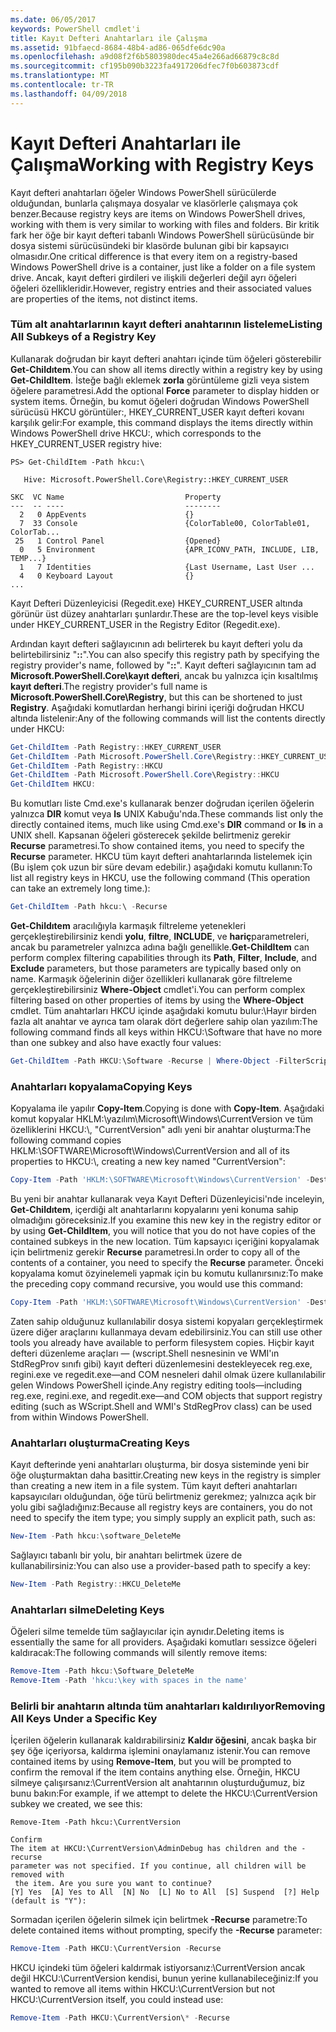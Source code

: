 ```yaml
---
ms.date: 06/05/2017
keywords: PowerShell cmdlet'i
title: Kayıt Defteri Anahtarları ile Çalışma
ms.assetid: 91bfaecd-8684-48b4-ad86-065dfe6dc90a
ms.openlocfilehash: a9d08f2f6b5803980dec45a4e266ad66879c8c8d
ms.sourcegitcommit: cf195b090b3223fa4917206dfec7f0b603873cdf
ms.translationtype: MT
ms.contentlocale: tr-TR
ms.lasthandoff: 04/09/2018
---
```

# <a name="working-with-registry-keys"></a><span data-ttu-id="578ee-103">Kayıt Defteri Anahtarları ile Çalışma</span><span class="sxs-lookup"><span data-stu-id="578ee-103">Working with Registry Keys</span></span>

<span data-ttu-id="578ee-104">Kayıt defteri anahtarları öğeler Windows PowerShell sürücülerde olduğundan, bunlarla çalışmaya dosyalar ve klasörlerle çalışmaya çok benzer.</span><span class="sxs-lookup"><span data-stu-id="578ee-104">Because registry keys are items on Windows PowerShell drives, working with them is very similar to working with files and folders.</span></span> <span data-ttu-id="578ee-105">Bir kritik fark her öğe bir kayıt defteri tabanlı Windows PowerShell sürücüsünde bir dosya sistemi sürücüsündeki bir klasörde bulunan gibi bir kapsayıcı olmasıdır.</span><span class="sxs-lookup"><span data-stu-id="578ee-105">One critical difference is that every item on a registry-based Windows PowerShell drive is a container, just like a folder on a file system drive.</span></span> <span data-ttu-id="578ee-106">Ancak, kayıt defteri girdileri ve ilişkili değerleri değil ayrı öğeleri öğeleri özellikleridir.</span><span class="sxs-lookup"><span data-stu-id="578ee-106">However, registry entries and their associated values are properties of the items, not distinct items.</span></span>

### <a name="listing-all-subkeys-of-a-registry-key"></a><span data-ttu-id="578ee-107">Tüm alt anahtarlarının kayıt defteri anahtarının listeleme</span><span class="sxs-lookup"><span data-stu-id="578ee-107">Listing All Subkeys of a Registry Key</span></span>

<span data-ttu-id="578ee-108">Kullanarak doğrudan bir kayıt defteri anahtarı içinde tüm öğeleri gösterebilir **Get-Childıtem**.</span><span class="sxs-lookup"><span data-stu-id="578ee-108">You can show all items directly within a registry key by using **Get-ChildItem**.</span></span> <span data-ttu-id="578ee-109">İsteğe bağlı eklemek **zorla** görüntüleme gizli veya sistem öğelere parametresi.</span><span class="sxs-lookup"><span data-stu-id="578ee-109">Add the optional **Force** parameter to display hidden or system items.</span></span> <span data-ttu-id="578ee-110">Örneğin, bu komut öğeleri doğrudan Windows PowerShell sürücüsü HKCU görüntüler:, HKEY_CURRENT_USER kayıt defteri kovanı karşılık gelir:</span><span class="sxs-lookup"><span data-stu-id="578ee-110">For example, this command displays the items directly within Windows PowerShell drive HKCU:, which corresponds to the HKEY_CURRENT_USER registry hive:</span></span>

```
PS> Get-ChildItem -Path hkcu:\

   Hive: Microsoft.PowerShell.Core\Registry::HKEY_CURRENT_USER

SKC  VC Name                           Property
---  -- ----                           --------
  2   0 AppEvents                      {}
  7  33 Console                        {ColorTable00, ColorTable01, ColorTab...
 25   1 Control Panel                  {Opened}
  0   5 Environment                    {APR_ICONV_PATH, INCLUDE, LIB, TEMP...}
  1   7 Identities                     {Last Username, Last User ...
  4   0 Keyboard Layout                {}
...
```

<span data-ttu-id="578ee-111">Kayıt Defteri Düzenleyicisi (Regedit.exe) HKEY_CURRENT_USER altında görünür üst düzey anahtarları şunlardır.</span><span class="sxs-lookup"><span data-stu-id="578ee-111">These are the top-level keys visible under HKEY_CURRENT_USER in the Registry Editor (Regedit.exe).</span></span>

<span data-ttu-id="578ee-112">Ardından kayıt defteri sağlayıcının adı belirterek bu kayıt defteri yolu da belirtebilirsiniz "**::**".</span><span class="sxs-lookup"><span data-stu-id="578ee-112">You can also specify this registry path by specifying the registry provider's name, followed by "**::**".</span></span> <span data-ttu-id="578ee-113">Kayıt defteri sağlayıcının tam ad **Microsoft.PowerShell.Core\\kayıt defteri**, ancak bu yalnızca için kısaltılmış **kayıt defteri**.</span><span class="sxs-lookup"><span data-stu-id="578ee-113">The registry provider's full name is **Microsoft.PowerShell.Core\\Registry**, but this can be shortened to just **Registry**.</span></span> <span data-ttu-id="578ee-114">Aşağıdaki komutlardan herhangi birini içeriği doğrudan HKCU altında listelenir:</span><span class="sxs-lookup"><span data-stu-id="578ee-114">Any of the following commands will list the contents directly under HKCU:</span></span>

```powershell
Get-ChildItem -Path Registry::HKEY_CURRENT_USER
Get-ChildItem -Path Microsoft.PowerShell.Core\Registry::HKEY_CURRENT_USER
Get-ChildItem -Path Registry::HKCU
Get-ChildItem -Path Microsoft.PowerShell.Core\Registry::HKCU
Get-ChildItem HKCU:
```

<span data-ttu-id="578ee-115">Bu komutları liste Cmd.exe's kullanarak benzer doğrudan içerilen öğelerin yalnızca **DIR** komut veya **ls** UNIX Kabuğu'nda.</span><span class="sxs-lookup"><span data-stu-id="578ee-115">These commands list only the directly contained items, much like using Cmd.exe's **DIR** command or **ls** in a UNIX shell.</span></span> <span data-ttu-id="578ee-116">Kapsanan öğeleri gösterecek şekilde belirtmeniz gerekir **Recurse** parametresi.</span><span class="sxs-lookup"><span data-stu-id="578ee-116">To show contained items, you need to specify the **Recurse** parameter.</span></span> <span data-ttu-id="578ee-117">HKCU tüm kayıt defteri anahtarlarında listelemek için (Bu işlem çok uzun bir süre devam edebilir.) aşağıdaki komutu kullanın:</span><span class="sxs-lookup"><span data-stu-id="578ee-117">To list all registry keys in HKCU, use the following command (This operation can take an extremely long time.):</span></span>

```powershell
Get-ChildItem -Path hkcu:\ -Recurse
```

<span data-ttu-id="578ee-118">**Get-Childıtem** aracılığıyla karmaşık filtreleme yetenekleri gerçekleştirebilirsiniz kendi **yolu**, **filtre**, **INCLUDE**, ve **hariç**parametreleri, ancak bu parametreler yalnızca adına bağlı genellikle.</span><span class="sxs-lookup"><span data-stu-id="578ee-118">**Get-ChildItem** can perform complex filtering capabilities through its **Path**, **Filter**, **Include**, and **Exclude** parameters, but those parameters are typically based only on name.</span></span> <span data-ttu-id="578ee-119">Karmaşık öğelerinin diğer özellikleri kullanarak göre filtreleme gerçekleştirebilirsiniz **Where-Object** cmdlet'i.</span><span class="sxs-lookup"><span data-stu-id="578ee-119">You can perform complex filtering based on other properties of items by using the **Where-Object** cmdlet.</span></span> <span data-ttu-id="578ee-120">Tüm anahtarları HKCU içinde aşağıdaki komutu bulur:\\Hayır birden fazla alt anahtar ve ayrıca tam olarak dört değerlere sahip olan yazılım:</span><span class="sxs-lookup"><span data-stu-id="578ee-120">The following command finds all keys within HKCU:\\Software that have no more than one subkey and also have exactly four values:</span></span>

```powershell
Get-ChildItem -Path HKCU:\Software -Recurse | Where-Object -FilterScript {($_.SubKeyCount -le 1) -and ($_.ValueCount -eq 4) }
```

### <a name="copying-keys"></a><span data-ttu-id="578ee-121">Anahtarları kopyalama</span><span class="sxs-lookup"><span data-stu-id="578ee-121">Copying Keys</span></span>

<span data-ttu-id="578ee-122">Kopyalama ile yapılır **Copy-Item**.</span><span class="sxs-lookup"><span data-stu-id="578ee-122">Copying is done with **Copy-Item**.</span></span> <span data-ttu-id="578ee-123">Aşağıdaki komut kopyalar HKLM:\\yazılım\\Microsoft\\Windows\\CurrentVersion ve tüm özelliklerini HKCU:\\, "CurrentVersion" adlı yeni bir anahtar oluşturma:</span><span class="sxs-lookup"><span data-stu-id="578ee-123">The following command copies HKLM:\\SOFTWARE\\Microsoft\\Windows\\CurrentVersion and all of its properties to HKCU:\\, creating a new key named "CurrentVersion":</span></span>

```powershell
Copy-Item -Path 'HKLM:\SOFTWARE\Microsoft\Windows\CurrentVersion' -Destination hkcu:
```

<span data-ttu-id="578ee-124">Bu yeni bir anahtar kullanarak veya Kayıt Defteri Düzenleyicisi'nde inceleyin, **Get-Childıtem**, içerdiği alt anahtarlarını kopyalarını yeni konuma sahip olmadığını göreceksiniz.</span><span class="sxs-lookup"><span data-stu-id="578ee-124">If you examine this new key in the registry editor or by using **Get-ChildItem**, you will notice that you do not have copies of the contained subkeys in the new location.</span></span> <span data-ttu-id="578ee-125">Tüm kapsayıcı içeriğini kopyalamak için belirtmeniz gerekir **Recurse** parametresi.</span><span class="sxs-lookup"><span data-stu-id="578ee-125">In order to copy all of the contents of a container, you need to specify the **Recurse** parameter.</span></span> <span data-ttu-id="578ee-126">Önceki kopyalama komut özyinelemeli yapmak için bu komutu kullanırsınız:</span><span class="sxs-lookup"><span data-stu-id="578ee-126">To make the preceding copy command recursive, you would use this command:</span></span>

```powershell
Copy-Item -Path 'HKLM:\SOFTWARE\Microsoft\Windows\CurrentVersion' -Destination hkcu: -Recurse
```

<span data-ttu-id="578ee-127">Zaten sahip olduğunuz kullanılabilir dosya sistemi kopyaları gerçekleştirmek üzere diğer araçlarını kullanmaya devam edebilirsiniz.</span><span class="sxs-lookup"><span data-stu-id="578ee-127">You can still use other tools you already have available to perform filesystem copies.</span></span> <span data-ttu-id="578ee-128">Hiçbir kayıt defteri düzenleme araçları — (wscript.Shell nesnesinin ve WMI'ın StdRegProv sınıfı gibi) kayıt defteri düzenlemesini destekleyecek reg.exe, regini.exe ve regedit.exe—and COM nesneleri dahil olmak üzere kullanılabilir gelen Windows PowerShell içinde.</span><span class="sxs-lookup"><span data-stu-id="578ee-128">Any registry editing tools—including reg.exe, regini.exe, and regedit.exe—and COM objects that support registry editing (such as WScript.Shell and WMI's StdRegProv class) can be used from within Windows PowerShell.</span></span>

### <a name="creating-keys"></a><span data-ttu-id="578ee-129">Anahtarları oluşturma</span><span class="sxs-lookup"><span data-stu-id="578ee-129">Creating Keys</span></span>

<span data-ttu-id="578ee-130">Kayıt defterinde yeni anahtarları oluşturma, bir dosya sisteminde yeni bir öğe oluşturmaktan daha basittir.</span><span class="sxs-lookup"><span data-stu-id="578ee-130">Creating new keys in the registry is simpler than creating a new item in a file system.</span></span> <span data-ttu-id="578ee-131">Tüm kayıt defteri anahtarları kapsayıcıları olduğundan, öğe türü belirtmeniz gerekmez; yalnızca açık bir yolu gibi sağladığınız:</span><span class="sxs-lookup"><span data-stu-id="578ee-131">Because all registry keys are containers, you do not need to specify the item type; you simply supply an explicit path, such as:</span></span>

```powershell
New-Item -Path hkcu:\software_DeleteMe
```

<span data-ttu-id="578ee-132">Sağlayıcı tabanlı bir yolu, bir anahtarı belirtmek üzere de kullanabilirsiniz:</span><span class="sxs-lookup"><span data-stu-id="578ee-132">You can also use a provider-based path to specify a key:</span></span>

```powershell
New-Item -Path Registry::HKCU_DeleteMe
```

### <a name="deleting-keys"></a><span data-ttu-id="578ee-133">Anahtarları silme</span><span class="sxs-lookup"><span data-stu-id="578ee-133">Deleting Keys</span></span>

<span data-ttu-id="578ee-134">Öğeleri silme temelde tüm sağlayıcılar için aynıdır.</span><span class="sxs-lookup"><span data-stu-id="578ee-134">Deleting items is essentially the same for all providers.</span></span> <span data-ttu-id="578ee-135">Aşağıdaki komutları sessizce öğeleri kaldıracak:</span><span class="sxs-lookup"><span data-stu-id="578ee-135">The following commands will silently remove items:</span></span>

```powershell
Remove-Item -Path hkcu:\Software_DeleteMe
Remove-Item -Path 'hkcu:\key with spaces in the name'
```

### <a name="removing-all-keys-under-a-specific-key"></a><span data-ttu-id="578ee-136">Belirli bir anahtarın altında tüm anahtarları kaldırılıyor</span><span class="sxs-lookup"><span data-stu-id="578ee-136">Removing All Keys Under a Specific Key</span></span>

<span data-ttu-id="578ee-137">İçerilen öğelerin kullanarak kaldırabilirsiniz **Kaldır öğesini**, ancak başka bir şey öğe içeriyorsa, kaldırma işlemini onaylamanız istenir.</span><span class="sxs-lookup"><span data-stu-id="578ee-137">You can remove contained items by using **Remove-Item**, but you will be prompted to confirm the removal if the item contains anything else.</span></span> <span data-ttu-id="578ee-138">Örneğin, HKCU silmeye çalışırsanız:\\CurrentVersion alt anahtarının oluşturduğumuz, biz bunu bakın:</span><span class="sxs-lookup"><span data-stu-id="578ee-138">For example, if we attempt to delete the HKCU:\\CurrentVersion subkey we created, we see this:</span></span>

```
Remove-Item -Path hkcu:\CurrentVersion

Confirm
The item at HKCU:\CurrentVersion\AdminDebug has children and the -recurse
parameter was not specified. If you continue, all children will be removed with
 the item. Are you sure you want to continue?
[Y] Yes  [A] Yes to All  [N] No  [L] No to All  [S] Suspend  [?] Help
(default is "Y"):
```

<span data-ttu-id="578ee-139">Sormadan içerilen öğelerin silmek için belirtmek **-Recurse** parametre:</span><span class="sxs-lookup"><span data-stu-id="578ee-139">To delete contained items without prompting, specify the **-Recurse** parameter:</span></span>

```powershell
Remove-Item -Path HKCU:\CurrentVersion -Recurse
```

<span data-ttu-id="578ee-140">HKCU içindeki tüm öğeleri kaldırmak istiyorsanız:\\CurrentVersion ancak değil HKCU:\\CurrentVersion kendisi, bunun yerine kullanabileceğiniz:</span><span class="sxs-lookup"><span data-stu-id="578ee-140">If you wanted to remove all items within HKCU:\\CurrentVersion but not HKCU:\\CurrentVersion itself, you could instead use:</span></span>

```powershell
Remove-Item -Path HKCU:\CurrentVersion\* -Recurse
```